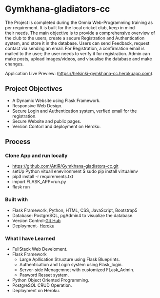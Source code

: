 # Gymkhana-gladiators-cc
The Project is completed during the Omnia Web-Programming training as per requirement. It is built for the local cricket club, keep in mind their needs. The main objective is to provide a comprehensive overview of the club to the users, create a secure Registration and Authentication system, and store it in the database. Users can send Feedback, request contact via sending an email. For Registration, a confirmation email is mailed to the user; the user needs to verify it for registration. Admin can make posts, upload images/videos, and visualise the database and make changes. 

Application Live Preview: (https://helsinki-gymkhana-cc.herokuapp.com).
## Project Objectives
- A Dynamic Website using Flask Framework.
- Responsive Web Design.
- Secure Login and Authentication system, verfied email for the registration.
- Secure Website and public pages.
- Version Contorl and deployment on Heroku.
## Process

### Clone App and run locally

- https://github.com/AttiR/Gymkhana-gladiators-cc.git
- setUp Python vituall enevironment $ sudo pip install virtualenv
- pip3 install -r requirements.txt
- import FLASK_APP=run.py
- flask run

### Built with
- Flask Framework, Python, HTML, CSS, JavaScript, Bootstrap5
- Database: PostgreSQL, pgAdmin4 to visualize the database.
- Version Control-[Git Hub](https://github.com/AttiR/Gymkhana-gladiators-cc)
- Deployment- [Heroku](https://helsinki-gymkhana-cc.herokuapp.com)

### What I have Learned
- FullStack Web Develoment.
- Flask Framework
  - Large Apllication Structure using Flask Blueprints.
  - Authentication and Login system using Flask_login.
  - Server-side Menagemnet with customized FLask_Admin.
  - Pasword Resset system.
- Python Object Oriented Programming.
- PostgreSQL CRUD Operation.
- Deployment on Heroku.
  
 




